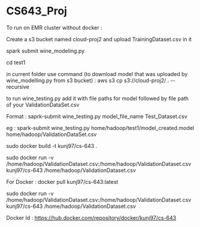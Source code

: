# CS643_Proj


To run on EMR cluster without docker : 


Create a s3 bucket named cloud-proj2  and upload TrainingDataset.csv in it 

spark submit wine_modeling.py

cd test1

 in current folder use command (to download model that was uploaded by wine_modelling.py from s3 bucket) :
aws s3 cp s3://cloud-proj2/ . --recursive
  
 to run wine_testing.py add it with file paths for model followed by file path of your ValidationDataSet.csv
 
 Format : saprk-submit wine_testing.py model_file_name Test_Dataset.csv
 
eg : spark-submit wine_testing.py home/hadoop/test1/model_created.model home/hadoop/ValidationDataSet.csv







sudo docker build -t kunj97/cs-643 .

 sudo docker run -v  /home/hadoop/ValidationDataset.csv:/home/hadoop/ValidationDataset.csv  kunj97/cs-643  /home/hadoop/ValidationDataset.csv




For Docker : 
docker pull kunj97/cs-643:latest

sudo docker run -v  /home/hadoop/ValidationDataset.csv:/home/hadoop/ValidationDataset.csv  kunj97/cs-643  /home/hadoop/ValidationDataset.csv

Docker Id : https://hub.docker.com/repository/docker/kunj97/cs-643


